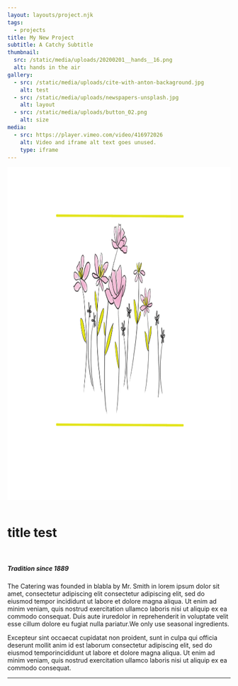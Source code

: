 ```yaml
---
layout: layouts/project.njk
tags:
  - projects
title: My New Project
subtitle: A Catchy Subtitle
thumbnail:
  src: /static/media/uploads/20200201__hands__16.png
  alt: hands in the air
gallery:
  - src: /static/media/uploads/cite-with-anton-backaground.jpg
    alt: test
  - src: /static/media/uploads/newspapers-unsplash.jpg
    alt: layout
  - src: /static/media/uploads/button_02.png
    alt: size
media:
  - src: https://player.vimeo.com/video/416972026
    alt: Video and iframe alt text goes unused.
    type: iframe
---
```

<div class="w3-content" style="max-width:1100px">

  <!-- About Section -->

  <div class="w3-row w3-padding-64" id="about">
    <div class="w3-col m6 w3-padding-large w3-hide-small">
     <img src="/static/media/uploads/button_01.png" class="w3-round w3-image w3-opacity-min" alt="Table Setting" width="600" height="750">
    </div>

```

```

  </div>


<div class="w3-col m6 w3-padding-large">       <h1 class="w3-center">title test</h1><br>       <h5 class="w3-center">Tradition since 1889</h5>       <p class="w3-large">The Catering was founded in blabla by Mr. Smith in lorem ipsum dolor sit amet, consectetur adipiscing elit consectetur adipiscing elit, sed do eiusmod tempor incididunt ut labore et dolore magna aliqua. Ut enim ad minim veniam, quis nostrud exercitation ullamco laboris nisi ut aliquip ex ea commodo consequat. Duis aute iruredolor in reprehenderit in voluptate velit esse cillum dolore eu fugiat nulla pariatur.We only use <span class="w3-tag w3-light-grey">seasonal</span> ingredients.</p>       <p class="w3-large w3-text-grey w3-hide-medium">Excepteur sint occaecat cupidatat non proident, sunt in culpa qui officia deserunt mollit anim id est laborum consectetur adipiscing elit, sed do eiusmod temporincididunt ut labore et dolore magna aliqua. Ut enim ad minim veniam, quis nostrud exercitation ullamco laboris nisi ut aliquip ex ea commodo consequat.</p>     </div>

  </div>
  <hr>
